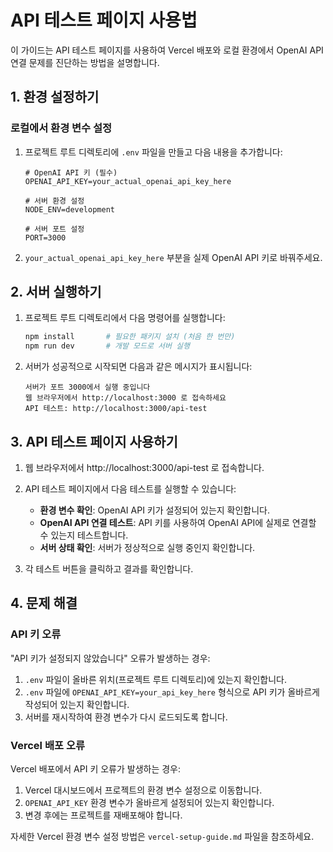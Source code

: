 # API 테스트 페이지 사용법

이 가이드는 API 테스트 페이지를 사용하여 Vercel 배포와 로컬 환경에서 OpenAI API 연결 문제를 진단하는 방법을 설명합니다.

## 1. 환경 설정하기

### 로컬에서 환경 변수 설정

1. 프로젝트 루트 디렉토리에 `.env` 파일을 만들고 다음 내용을 추가합니다:
   ```
   # OpenAI API 키 (필수)
   OPENAI_API_KEY=your_actual_openai_api_key_here
   
   # 서버 환경 설정
   NODE_ENV=development
   
   # 서버 포트 설정
   PORT=3000
   ```

2. `your_actual_openai_api_key_here` 부분을 실제 OpenAI API 키로 바꿔주세요.

## 2. 서버 실행하기

1. 프로젝트 루트 디렉토리에서 다음 명령어를 실행합니다:
   ```bash
   npm install       # 필요한 패키지 설치 (처음 한 번만)
   npm run dev       # 개발 모드로 서버 실행
   ```

2. 서버가 성공적으로 시작되면 다음과 같은 메시지가 표시됩니다:
   ```
   서버가 포트 3000에서 실행 중입니다
   웹 브라우저에서 http://localhost:3000 로 접속하세요
   API 테스트: http://localhost:3000/api-test
   ```

## 3. API 테스트 페이지 사용하기

1. 웹 브라우저에서 http://localhost:3000/api-test 로 접속합니다.

2. API 테스트 페이지에서 다음 테스트를 실행할 수 있습니다:
   - **환경 변수 확인**: OpenAI API 키가 설정되어 있는지 확인합니다.
   - **OpenAI API 연결 테스트**: API 키를 사용하여 OpenAI API에 실제로 연결할 수 있는지 테스트합니다.
   - **서버 상태 확인**: 서버가 정상적으로 실행 중인지 확인합니다.

3. 각 테스트 버튼을 클릭하고 결과를 확인합니다.

## 4. 문제 해결

### API 키 오류

"API 키가 설정되지 않았습니다" 오류가 발생하는 경우:

1. `.env` 파일이 올바른 위치(프로젝트 루트 디렉토리)에 있는지 확인합니다.
2. `.env` 파일에 `OPENAI_API_KEY=your_api_key_here` 형식으로 API 키가 올바르게 작성되어 있는지 확인합니다.
3. 서버를 재시작하여 환경 변수가 다시 로드되도록 합니다.

### Vercel 배포 오류

Vercel 배포에서 API 키 오류가 발생하는 경우:

1. Vercel 대시보드에서 프로젝트의 환경 변수 설정으로 이동합니다.
2. `OPENAI_API_KEY` 환경 변수가 올바르게 설정되어 있는지 확인합니다.
3. 변경 후에는 프로젝트를 재배포해야 합니다.

자세한 Vercel 환경 변수 설정 방법은 `vercel-setup-guide.md` 파일을 참조하세요. 